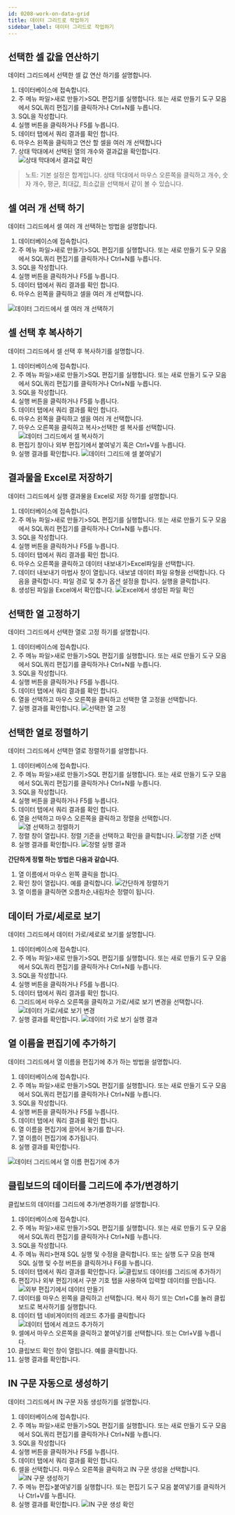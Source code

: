 ```yaml
---
id: 0208-work-on-data-grid
title: 데이터 그리드로 작업하기
sidebar_label: 데이터 그리드로 작업하기
---
```


## 선택한 셀 값을 연산하기

데이터 그리드에서 선택한 셀 값 연산 하기를 설명합니다.

1. 데이터베이스에 접속합니다.
2. 주 메뉴 파일>새로 만들기>SQL 편집기를 실행합니다. 또는 새로 만들기 도구 모음에서 SQL쿼리 편집기를 클릭하거나 Ctrl+N를 누릅니다.
3. SQL을 작성합니다.
4. 실행 버튼을 클릭하거나 F5를 누릅니다.
5. 데이터 탭에서 쿼리 결과를 확인 합니다.
6. 마우스 왼쪽을 클릭하고 연산 할 셀을 여러 개 선택합니다
7. 상태 막대에서 선택된 열의 개수와 결과값을 확인합니다.
![상태 막대에서 결과값 확인](https://s3.ap-northeast-2.amazonaws.com/sqlgate-manual-content/76BE39287E1FD0A32FC99D439C0AA157.jpg)

> 노트: 기본 설정은 합계입니다. 상태 막대에서 마우스 오른쪽을 클릭하고 개수, 숫자 개수, 평균, 최대값, 최소값을 선택해서 같이 볼 수 있습니다.


## 셀 여러 개 선택 하기

데이터 그리드에서 셀 여러 개 선택하는 방법을 설명합니다.

1. 데이터베이스에 접속합니다.
2. 주 메뉴 파일>새로 만들기>SQL 편집기를 실행합니다. 또는 새로 만들기 도구 모음에서 SQL쿼리 편집기를 클릭하거나 Ctrl+N를 누릅니다.
3. SQL을 작성합니다.
4. 실행 버튼을 클릭하거나 F5를 누릅니다.
5. 데이터 탭에서 쿼리 결과를 확인 합니다.
6. 마우스 왼쪽을 클릭하고 셀을 여러 개 선택합니다.

![데이터 그리드에서 셀 여러 개 선택하기](https://s3.ap-northeast-2.amazonaws.com/sqlgate-manual-content/76B89804E24413FC43554B6539D19B87.jpg)



## 셀 선택 후 복사하기

데이터 그리드에서 셀 선택 후 복사하기를 설명합니다.

1. 데이터베이스에 접속합니다.
2. 주 메뉴 파일>새로 만들기>SQL 편집기를 실행합니다. 또는 새로 만들기 도구 모음에서 SQL쿼리 편집기를 클릭하거나 Ctrl+N를 누릅니다.
3. SQL을 작성합니다.
4. 실행 버튼을 클릭하거나 F5를 누릅니다.
5. 데이터 탭에서 쿼리 결과를 확인 합니다.
6. 마우스 왼쪽을 클릭하고 셀을 여러 개 선택합니다.
7. 마우스 오른쪽을 클릭하고 복사>선택한 셀 복사를 선택합니다.
![데이터 그리드에서 셀 복사하기](https://s3.ap-northeast-2.amazonaws.com/sqlgate-manual-content/731F0EEC785DF875FD0EA50F3071D12B.jpg)
8. 편집기 창이나 외부 편집기에서 붙여넣기 혹은 Ctrl+V를 누릅니다.
9. 실행 결과를 확인합니다.
![데이터 그리드에 셀 붙여넣기](https://s3.ap-northeast-2.amazonaws.com/sqlgate-manual-content/0AE22B28C79DCF3422E441E0019AA0D3.jpg)



## 결과물을 Excel로 저장하기

데이터 그리드에서 실행 결과물을 Excel로 저장 하기를 설명합니다.

1. 데이터베이스에 접속합니다.
2. 주 메뉴 파일>새로 만들기>SQL 편집기를 실행합니다. 또는 새로 만들기 도구 모음에서 SQL쿼리 편집기를 클릭하거나 Ctrl+N를 누릅니다.
3. SQL을 작성합니다.
4. 실행 버튼을 클릭하거나 F5를 누릅니다.
5. 데이터 탭에서 쿼리 결과를 확인 합니다.
6. 마우스 오른쪽을 클릭하고 데이터 내보내기>Excel파일을 선택합니다.
7. 데이터 내보내기 마법사 창이 열립니다. 내보낼 데이터 파일 유형을 선택합니다. 다음을 클릭합니다. 파일 경로 및 추가 옵션 설정을 합니다. 실행을 클릭합니다.
8. 생성된 파일을 Excel에서 확인합니다.
![Excel에서 생성된 파일 확인](https://s3.ap-northeast-2.amazonaws.com/sqlgate-manual-content/10949DA2E068FF62A95625A7D1F0B7AE.jpg)



## 선택한 열 고정하기

데이터 그리드에서 선택한 열로 고정 하기를 설명합니다.

1. 데이터베이스에 접속합니다.
2. 주 메뉴 파일>새로 만들기>SQL 편집기를 실행합니다. 또는 새로 만들기 도구 모음에서 SQL쿼리 편집기를 클릭하거나 Ctrl+N를 누릅니다.
3. SQL을 작성합니다.
4. 실행 버튼을 클릭하거나 F5를 누릅니다.
5. 데이터 탭에서 쿼리 결과를 확인 합니다.
6. 열을 선택하고 마우스 오른쪽을 클릭하고 선택한 열 고정을 선택합니다.
7. 실행 결과를 확인합니다.
![선택한 열 고정](https://s3.ap-northeast-2.amazonaws.com/sqlgate-manual-content/75A52912E11505F3F41CBD1A2BBE1D84.jpg)



## 선택한 열로 정렬하기

데이터 그리드에서 선택한 열로 정렬하기를 설명합니다.

1. 데이터베이스에 접속합니다.
2. 주 메뉴 파일>새로 만들기>SQL 편집기를 실행합니다. 또는 새로 만들기 도구 모음에서 SQL쿼리 편집기를 클릭하거나 Ctrl+N를 누릅니다.
3. SQL을 작성합니다.
4. 실행 버튼을 클릭하거나 F5를 누릅니다.
5. 데이터 탭에서 쿼리 결과를 확인 합니다.
6. 열을 선택하고 마우스 오른쪽을 클릭하고 정렬을 선택합니다.
![열 선택하고 정렬하기](https://s3.ap-northeast-2.amazonaws.com/sqlgate-manual-content/3B4BA3B45AE548F46591FE21BADBC36E.jpg)
7. 정렬 창이 열립니다. 정렬 기준을 선택하고 확인을 클릭합니다.
![정렬 기준 선택](https://s3.ap-northeast-2.amazonaws.com/sqlgate-manual-content/EB337122A7B60FD53D22040A4EAC8FD2.jpg)
8. 실행 결과를 확인합니다.
![정렬 실행 결과](https://s3.ap-northeast-2.amazonaws.com/sqlgate-manual-content/AF0AE7D9118C6DCD94DC2B972513F298.jpg)

**간단하게 정렬 하는 방법은 다음과 같습니다.**
1. 열 이름에서 마우스 왼쪽 클릭을 합니다.
2. 확인 창이 열립니다. 예를 클릭합니다.
![간단하게 정렬하기](https://s3.ap-northeast-2.amazonaws.com/sqlgate-manual-content/9E0D1BA67B4F25C3471389D3FE7247C0.jpg)
3. 열 이름을 클릭하면 오름차순,내림차순 정렬이 됩니다.




## 데이터 가로/세로로 보기

데이터 그리드에서 데이터 가로/세로로 보기를 설명합니다.

1. 데이터베이스에 접속합니다.
2. 주 메뉴 파일>새로 만들기>SQL 편집기를 실행합니다. 또는 새로 만들기 도구 모음에서 SQL쿼리 편집기를 클릭하거나 Ctrl+N를 누릅니다.
3. SQL을 작성합니다.
4. 실행 버튼을 클릭하거나 F5를 누릅니다.
5. 데이터 탭에서 쿼리 결과를 확인 합니다.
6. 그리드에서 마우스 오른쪽을 클릭하고 가로/세로 보기 변경을 선택합니다.
![데이터 가로/세로 보기 변경](https://s3.ap-northeast-2.amazonaws.com/sqlgate-manual-content/9FE642C6B25BCBF48D0E3C91935B68E9.jpg)
7. 실행 결과를 확인합니다.
![데이터 가로 보기 실행 결과](https://s3.ap-northeast-2.amazonaws.com/sqlgate-manual-content/3C9D2E328A3AB882CEAD8427654424FB.jpg)




## 열 이름을 편집기에 추가하기

데이터 그리드에서 열 이름을 편집기에 추가 하는 방법을 설명합니다.

1. 데이터베이스에 접속합니다.
2. 주 메뉴 파일>새로 만들기>SQL 편집기를 실행합니다. 또는 새로 만들기 도구 모음에서 SQL쿼리 편집기를 클릭하거나 Ctrl+N를 누릅니다.
3. SQL을 작성합니다.
4. 실행 버튼을 클릭하거나 F5를 누릅니다.
5. 데이터 탭에서 쿼리 결과를 확인 합니다.
6. 열 이름을 편집기에 끌어서 놓기를 합니다.
7. 열 이름이 편집기에 추가됩니다.
8. 실행 결과를 확인합니다.

![데이터 그리드에서 열 이름 편집기에 추가](https://s3.ap-northeast-2.amazonaws.com/sqlgate-manual-content/20E24743E8FDE53FF4EAB01E670AFE1B.jpg)




## 클립보드의 데이터를 그리드에 추가/변경하기

클립보드의 데이터를 그리드에 추가/변경하기를 설명합니다.

1. 데이터베이스에 접속합니다.
2. 주 메뉴 파일>새로 만들기>SQL 편집기를 실행합니다. 또는 새로 만들기 도구 모음에서 SQL쿼리 편집기를 클릭하거나 Ctrl+N를 누릅니다.
3. SQL을 작성합니다.
4. 주 메뉴 쿼리>현재 SQL 실행 및 수정을 클릭합니다. 또는 실행 도구 모음 현재 SQL 실행 및 수정 버튼을 클릭하거나 F6를 누릅니다.
5. 데이터 탭에서 쿼리 결과를 확인합니다.
![클립보드 데이터를 그리드에 추가하기](https://s3.ap-northeast-2.amazonaws.com/sqlgate-manual-content/3D92ABA7CCD1CB1EDB0F860A718F2EF4.jpg)
6. 편집기나 외부 편집기에서 구분 기호 탭을 사용하여 입력할 데이터를 만듭니다.
![외부 편집기에서 데이터 만들기](https://s3.ap-northeast-2.amazonaws.com/sqlgate-manual-content/BDA2E50DA51F0532979B5F49DC896B58.jpg)
7. 데이터를 마우스 왼쪽을 클릭하고 선택합니다. 복사 하기 또는 Ctrl+C를 눌러 클립보드로 복사하기를 실행합니다.
8. 데이터 탭 네비게이터의 레코드 추가를 클릭합니다
![데이터 탭에서 레코드 추가하기](https://s3.ap-northeast-2.amazonaws.com/sqlgate-manual-content/E77F221896BC06C424F925E3E1E8939A.jpg)
9. 셀에서 마우스 오른쪽을 클릭하고 붙여넣기를 선택합니다. 또는 Ctrl+V를 누릅니다.
10. 클립보드 확인 창이 열립니다. 예를 클릭합니다.
11. 실행 결과를 확인합니다.


## lN 구문 자동으로 생성하기

데이터 그리드에서 IN 구문 자동 생성하기를 설명합니다.

1. 데이터베이스에 접속합니다.
2. 주 메뉴 파일>새로 만들기>SQL 편집기를 실행합니다. 또는 새로 만들기 도구 모음에서 SQL쿼리 편집기를 클릭하거나 Ctrl+N를 누릅니다.
3. SQL을 작성합니다
4. 실행 버튼을 클릭하거나 F5를 누릅니다.
5. 데이터 탭에서 쿼리 결과를 확인 합니다.
6. 셀을 선택합니다. 마우스 오른쪽을 클릭하고 IN 구문 생성을 선택합니다.
![IN 구문 생성하기](https://s3.ap-northeast-2.amazonaws.com/sqlgate-manual-content/E229513D98F4349A3EC2EF50FDE5C926.jpg)
7. 주 메뉴 편집>붙여넣기를 실행합니다. 또는 편집기 도구 모음 붙여넣기를 클릭하거나 Ctrl+V를 누릅니다.
8. 실행 결과를 확인합니다.
![IN 구문 생성 확인](https://s3.ap-northeast-2.amazonaws.com/sqlgate-manual-content/132815AAF984722330AEBA9A61C9AD2C.jpg)